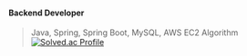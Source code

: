 #### Backend Developer 
> Java, Spring, Spring Boot, MySQL, AWS EC2
> Algorithm 
[![Solved.ac Profile](http://mazassumnida.wtf/api/v2/generate_badge?boj=wordnumperiod)](https://solved.ac/wordnumperiod/)
